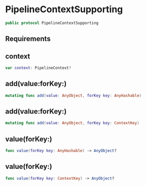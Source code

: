 # PipelineContextSupporting

``` swift
public protocol PipelineContextSupporting
```

## Requirements

## context

``` swift
var context:​ PipelineContext?
```

## add(value:​forKey:​)

``` swift
mutating func add(value:​ AnyObject, forKey key:​ AnyHashable)
```

## add(value:​forKey:​)

``` swift
mutating func add(value:​ AnyObject, forKey key:​ ContextKey)
```

## value(forKey:​)

``` swift
func value(forKey key:​ AnyHashable) -> AnyObject?
```

## value(forKey:​)

``` swift
func value(forKey key:​ ContextKey) -> AnyObject?
```
